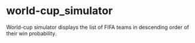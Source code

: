 # world-cup_simulator
World-cup simulator displays the list of FIFA teams in descending order of their win probability.
